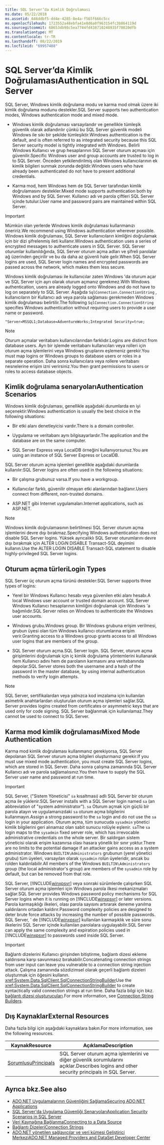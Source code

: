 ```yaml
---
title: SQL Server’da Kimlik Doğrulaması
ms.date: 05/22/2018
ms.assetid: 646ddbf5-dd4e-4285-8e4a-f565f666c5cc
ms.openlocfilehash: 1723552a48ebfa41e8d6a0f963154fc3b864119d
ms.sourcegitcommit: 68653db98c5ea7744fd438710248935f70020dfb
ms.translationtype: MT
ms.contentlocale: tr-TR
ms.lasthandoff: 08/22/2019
ms.locfileid: "69957488"
---
```

# <a name="authentication-in-sql-server"></a><span data-ttu-id="def6a-102">SQL Server’da Kimlik Doğrulaması</span><span class="sxs-lookup"><span data-stu-id="def6a-102">Authentication in SQL Server</span></span>
<span data-ttu-id="def6a-103">SQL Server, Windows kimlik doğrulama modu ve karma mod olmak üzere iki kimlik doğrulama modunu destekler.</span><span class="sxs-lookup"><span data-stu-id="def6a-103">SQL Server supports two authentication modes, Windows authentication mode and mixed mode.</span></span>  
  
- <span data-ttu-id="def6a-104">Windows kimlik doğrulaması varsayılandır ve genellikle tümleşik güvenlik olarak adlandırılır çünkü bu SQL Server güvenlik modeli Windows ile sıkı bir şekilde tümleşiktir.</span><span class="sxs-lookup"><span data-stu-id="def6a-104">Windows authentication is the default, and is often referred to as integrated security because this SQL Server security model is tightly integrated with Windows.</span></span> <span data-ttu-id="def6a-105">Belirli Windows Kullanıcı ve grup hesaplarının SQL Server oturum açması için güvenilir.</span><span class="sxs-lookup"><span data-stu-id="def6a-105">Specific Windows user and group accounts are trusted to log in to SQL Server.</span></span> <span data-ttu-id="def6a-106">Önceden yetkilendirilmiş olan Windows kullanıcılarının ek kimlik bilgileri sunmak zorunda değildir.</span><span class="sxs-lookup"><span data-stu-id="def6a-106">Windows users who have already been authenticated do not have to present additional credentials.</span></span>  
  
- <span data-ttu-id="def6a-107">Karma mod, hem Windows hem de SQL Server tarafından kimlik doğrulamasını destekler.</span><span class="sxs-lookup"><span data-stu-id="def6a-107">Mixed mode supports authentication both by Windows and by SQL Server.</span></span> <span data-ttu-id="def6a-108">Kullanıcı adı ve parola çiftleri SQL Server içinde tutulur.</span><span class="sxs-lookup"><span data-stu-id="def6a-108">User name and password pairs are maintained within SQL Server.</span></span>  
  
> [!IMPORTANT]
> <span data-ttu-id="def6a-109">Mümkün olan yerlerde Windows kimlik doğrulaması kullanmanızı öneririz.</span><span class="sxs-lookup"><span data-stu-id="def6a-109">We recommend using Windows authentication wherever possible.</span></span> <span data-ttu-id="def6a-110">Windows kimlik doğrulaması, SQL Server kullanıcıların kimliğini doğrulamak için bir dizi şifrelenmiş ileti kullanır.</span><span class="sxs-lookup"><span data-stu-id="def6a-110">Windows authentication uses a series of encrypted messages to authenticate users in SQL Server.</span></span> <span data-ttu-id="def6a-111">SQL Server oturumlar kullanıldığında, SQL Server oturum açma adları ve şifreli parolalar ağ üzerinden geçirilir ve bu da daha az güvenli hale gelir.</span><span class="sxs-lookup"><span data-stu-id="def6a-111">When SQL Server logins are used, SQL Server login names and encrypted passwords are passed across the network, which makes them less secure.</span></span>  
  
 <span data-ttu-id="def6a-112">Windows kimlik doğrulaması ile kullanıcılar zaten Windows 'da oturum açar ve SQL Server için ayrı olarak oturum açmanız gerekmez.</span><span class="sxs-lookup"><span data-stu-id="def6a-112">With Windows authentication, users are already logged onto Windows and do not have to log on separately to SQL Server.</span></span> <span data-ttu-id="def6a-113">Aşağıda `SqlConnection.ConnectionString` , kullanıcıların bir Kullanıcı adı veya parola sağlaması gerekmeden Windows kimlik doğrulaması belirtilir.</span><span class="sxs-lookup"><span data-stu-id="def6a-113">The following `SqlConnection.ConnectionString` specifies Windows authentication without requiring users to provide a user name or password.</span></span>  
  
```  
"Server=MSSQL1;Database=AdventureWorks;Integrated Security=true;  
```  
  
> [!NOTE]
> <span data-ttu-id="def6a-114">Oturum açmalar veritabanı kullanıcılarından farklıdır.</span><span class="sxs-lookup"><span data-stu-id="def6a-114">Logins are distinct from database users.</span></span> <span data-ttu-id="def6a-115">Ayrı bir işlemde veritabanı kullanıcıları veya rolleri için oturum açma işlemlerini veya Windows gruplarını eşlemeniz gerekir.</span><span class="sxs-lookup"><span data-stu-id="def6a-115">You must map logins or Windows groups to database users or roles in a separate operation.</span></span> <span data-ttu-id="def6a-116">Daha sonra kullanıcılara veya rollere veritabanı nesnelerine erişim izni verirsiniz.</span><span class="sxs-lookup"><span data-stu-id="def6a-116">You then grant permissions to users or roles to access database objects.</span></span>  
  
## <a name="authentication-scenarios"></a><span data-ttu-id="def6a-117">Kimlik doğrulama senaryoları</span><span class="sxs-lookup"><span data-stu-id="def6a-117">Authentication Scenarios</span></span>  
 <span data-ttu-id="def6a-118">Windows kimlik doğrulaması, genellikle aşağıdaki durumlarda en iyi seçenektir:</span><span class="sxs-lookup"><span data-stu-id="def6a-118">Windows authentication is usually the best choice in the following situations:</span></span>  
  
- <span data-ttu-id="def6a-119">Bir etki alanı denetleyicisi vardır.</span><span class="sxs-lookup"><span data-stu-id="def6a-119">There is a domain controller.</span></span>  
  
- <span data-ttu-id="def6a-120">Uygulama ve veritabanı aynı bilgisayarlardır.</span><span class="sxs-lookup"><span data-stu-id="def6a-120">The application and the database are on the same computer.</span></span>  
  
- <span data-ttu-id="def6a-121">SQL Server Express veya LocalDB örneğini kullanıyorsunuz.</span><span class="sxs-lookup"><span data-stu-id="def6a-121">You are using an instance of SQL Server Express or LocalDB.</span></span>  
  
 <span data-ttu-id="def6a-122">SQL Server oturum açma işlemleri genellikle aşağıdaki durumlarda kullanılır:</span><span class="sxs-lookup"><span data-stu-id="def6a-122">SQL Server logins are often used in the following situations:</span></span>  
  
- <span data-ttu-id="def6a-123">Bir çalışma grubunuz varsa.</span><span class="sxs-lookup"><span data-stu-id="def6a-123">If you have a workgroup.</span></span>  
  
- <span data-ttu-id="def6a-124">Kullanıcılar farklı, güvenilir olmayan etki alanlarından bağlanır.</span><span class="sxs-lookup"><span data-stu-id="def6a-124">Users connect from different, non-trusted domains.</span></span>  
  
- <span data-ttu-id="def6a-125">ASP.NET gibi Internet uygulamaları.</span><span class="sxs-lookup"><span data-stu-id="def6a-125">Internet applications, such as ASP.NET.</span></span>  
  
> [!NOTE]
> <span data-ttu-id="def6a-126">Windows kimlik doğrulamasının belirtilmesi SQL Server oturum açma işlemlerini devre dışı bırakmaz.</span><span class="sxs-lookup"><span data-stu-id="def6a-126">Specifying Windows authentication does not disable SQL Server logins.</span></span> <span data-ttu-id="def6a-127">Yüksek ayrıcalıklı SQL Server oturumlarını devre dışı bırakmak için ALTER LOGıN DISABLE Transact-SQL deyimini kullanın.</span><span class="sxs-lookup"><span data-stu-id="def6a-127">Use the ALTER LOGIN DISABLE Transact-SQL statement to disable highly-privileged SQL Server logins.</span></span>  
  
## <a name="login-types"></a><span data-ttu-id="def6a-128">Oturum açma türleri</span><span class="sxs-lookup"><span data-stu-id="def6a-128">Login Types</span></span>  
 <span data-ttu-id="def6a-129">SQL Server üç oturum açma türünü destekler:</span><span class="sxs-lookup"><span data-stu-id="def6a-129">SQL Server supports three types of logins:</span></span>  
  
- <span data-ttu-id="def6a-130">Yerel bir Windows Kullanıcı hesabı veya güvenilen etki alanı hesabı.</span><span class="sxs-lookup"><span data-stu-id="def6a-130">A local Windows user account or trusted domain account.</span></span> <span data-ttu-id="def6a-131">SQL Server Windows Kullanıcı hesaplarının kimliğini doğrulamak için Windows 'a bağımlıdır.</span><span class="sxs-lookup"><span data-stu-id="def6a-131">SQL Server relies on Windows to authenticate the Windows user accounts.</span></span>  
  
- <span data-ttu-id="def6a-132">Windows grubu.</span><span class="sxs-lookup"><span data-stu-id="def6a-132">Windows group.</span></span> <span data-ttu-id="def6a-133">Bir Windows grubuna erişim verilmesi, grubun üyesi olan tüm Windows kullanıcı oturumlarına erişim verir.</span><span class="sxs-lookup"><span data-stu-id="def6a-133">Granting access to a Windows group grants access to all Windows user logins that are members of the group.</span></span>  
  
- <span data-ttu-id="def6a-134">SQL Server oturum açma.</span><span class="sxs-lookup"><span data-stu-id="def6a-134">SQL Server login.</span></span> <span data-ttu-id="def6a-135">SQL Server, oturum açma girişimlerini doğrulamak için iç kimlik doğrulama yöntemlerini kullanarak hem Kullanıcı adını hem de parolanın karmasını ana veritabanında depolar.</span><span class="sxs-lookup"><span data-stu-id="def6a-135">SQL Server stores both the username and a hash of the password in the master database, by using internal authentication methods to verify login attempts.</span></span>  
  
> [!NOTE]
> <span data-ttu-id="def6a-136">SQL Server, sertifikalardan veya yalnızca kod imzalama için kullanılan asimetrik anahtarlardan oluşturulan oturum açma işlemleri sağlar.</span><span class="sxs-lookup"><span data-stu-id="def6a-136">SQL Server provides logins created from certificates or asymmetric keys that are used only for code signing.</span></span> <span data-ttu-id="def6a-137">SQL Server bağlanmak için kullanılamaz.</span><span class="sxs-lookup"><span data-stu-id="def6a-137">They cannot be used to connect to SQL Server.</span></span>  
  
## <a name="mixed-mode-authentication"></a><span data-ttu-id="def6a-138">Karma mod kimlik doğrulaması</span><span class="sxs-lookup"><span data-stu-id="def6a-138">Mixed Mode Authentication</span></span>  
 <span data-ttu-id="def6a-139">Karma mod kimlik doğrulaması kullanmanız gerekiyorsa, SQL Server depolanan SQL Server oturum açma bilgileri oluşturmanız gerekir.</span><span class="sxs-lookup"><span data-stu-id="def6a-139">If you must use mixed mode authentication, you must create SQL Server logins, which are stored in SQL Server.</span></span> <span data-ttu-id="def6a-140">Daha sonra çalışma zamanında SQL Server Kullanıcı adı ve parola sağlamalısınız.</span><span class="sxs-lookup"><span data-stu-id="def6a-140">You then have to supply the SQL Server user name and password at run time.</span></span>  
  
> [!IMPORTANT]
> <span data-ttu-id="def6a-141">SQL Server, ("Sistem Yöneticisi" `sa` kısaltması) adlı SQL Server bir oturum açma ile yüklenir.</span><span class="sxs-lookup"><span data-stu-id="def6a-141">SQL Server installs with a SQL Server login named `sa` (an abbreviation of "system administrator").</span></span> <span data-ttu-id="def6a-142">`sa` Oturum açmak için güçlü bir parola atayın ve uygulamanızdaki `sa` oturum açma bilgilerini kullanmayın.</span><span class="sxs-lookup"><span data-stu-id="def6a-142">Assign a strong password to the `sa` login and do not use the `sa` login in your application.</span></span> <span data-ttu-id="def6a-143">Oturum açma, tüm sunucuda `sysadmin` yönetici kimlik bilgilerini geri alınamaz olan sabit sunucu rolüyle eşlenir. `sa`</span><span class="sxs-lookup"><span data-stu-id="def6a-143">The `sa` login maps to the `sysadmin` fixed server role, which has irrevocable administrative credentials on the whole server.</span></span> <span data-ttu-id="def6a-144">Bir saldırgan sistem yöneticisi olarak erişim kazanırsa olası hasara yönelik bir sınır yoktur.</span><span class="sxs-lookup"><span data-stu-id="def6a-144">There are no limits to the potential damage if an attacker gains access as a system administrator.</span></span> <span data-ttu-id="def6a-145">Windows `BUILTIN\Administrators` grubunun (yerel yönetici grubu) tüm üyeleri, varsayılan olarak `sysadmin` rolün üyeleridir, ancak bu rolden kaldırılabilir.</span><span class="sxs-lookup"><span data-stu-id="def6a-145">All members of the Windows `BUILTIN\Administrators` group (the local administrator's group) are members of the `sysadmin` role by default, but can be removed from that role.</span></span>  
  
 <span data-ttu-id="def6a-146">SQL Server, [!INCLUDE[winxpsvr](../../../../../includes/winxpsvr-md.md)] veya sonraki sürümlerde çalışırken SQL Server oturum açma işlemleri için Windows parola ilkesi mekanizmaları sağlar.</span><span class="sxs-lookup"><span data-stu-id="def6a-146">SQL Server provides Windows password policy mechanisms for SQL Server logins when it is running on [!INCLUDE[winxpsvr](../../../../../includes/winxpsvr-md.md)] or later versions.</span></span> <span data-ttu-id="def6a-147">Parola karmaşıklığı ilkeleri, olası parola sayısını artırarak deneme yanılma saldırılarını ortadan kaldırır.</span><span class="sxs-lookup"><span data-stu-id="def6a-147">Password complexity policies are designed to deter brute force attacks by increasing the number of possible passwords.</span></span> <span data-ttu-id="def6a-148">SQL Server, ' de [!INCLUDE[winxpsvr](../../../../../includes/winxpsvr-md.md)] kullanılan karmaşıklık ve süre sonu ilkelerini SQL Server içinde kullanılan parolalara uygulayabilir.</span><span class="sxs-lookup"><span data-stu-id="def6a-148">SQL Server can apply the same complexity and expiration policies used in [!INCLUDE[winxpsvr](../../../../../includes/winxpsvr-md.md)] to passwords used inside SQL Server.</span></span>  
  
> [!IMPORTANT]
> <span data-ttu-id="def6a-149">Bağlantı dizelerini Kullanıcı girişinden bitiştirme, bağlantı dizesi ekleme saldırısına karşı savunmasız bırakabilir.</span><span class="sxs-lookup"><span data-stu-id="def6a-149">Concatenating connection strings from user input can leave you vulnerable to a connection string injection attack.</span></span> <span data-ttu-id="def6a-150">Çalışma zamanında sözdizimsel olarak geçerli bağlantı dizeleri oluşturmak için öğesini kullanın. <xref:System.Data.SqlClient.SqlConnectionStringBuilder></span><span class="sxs-lookup"><span data-stu-id="def6a-150">Use the <xref:System.Data.SqlClient.SqlConnectionStringBuilder> to create syntactically valid connection strings at run time.</span></span> <span data-ttu-id="def6a-151">Daha fazla bilgi için bkz. [bağlantı dizesi oluşturucuları](../../../../../docs/framework/data/adonet/connection-string-builders.md).</span><span class="sxs-lookup"><span data-stu-id="def6a-151">For more information, see [Connection String Builders](../../../../../docs/framework/data/adonet/connection-string-builders.md).</span></span>  
  
## <a name="external-resources"></a><span data-ttu-id="def6a-152">Dış Kaynaklar</span><span class="sxs-lookup"><span data-stu-id="def6a-152">External Resources</span></span>  
 <span data-ttu-id="def6a-153">Daha fazla bilgi için aşağıdaki kaynaklara bakın.</span><span class="sxs-lookup"><span data-stu-id="def6a-153">For more information, see the following resources.</span></span>  
  
|<span data-ttu-id="def6a-154">Kaynak</span><span class="sxs-lookup"><span data-stu-id="def6a-154">Resource</span></span>|<span data-ttu-id="def6a-155">Açıklama</span><span class="sxs-lookup"><span data-stu-id="def6a-155">Description</span></span>|  
|--------------|-----------------|  
|[<span data-ttu-id="def6a-156">Sorumlusu</span><span class="sxs-lookup"><span data-stu-id="def6a-156">Principals</span></span>](/sql/relational-databases/security/authentication-access/principals-database-engine)|<span data-ttu-id="def6a-157">SQL Server oturum açma işlemlerini ve diğer güvenlik sorumlularını açıklar.</span><span class="sxs-lookup"><span data-stu-id="def6a-157">Describes logins and other security principals in SQL Server.</span></span>|  
  
## <a name="see-also"></a><span data-ttu-id="def6a-158">Ayrıca bkz.</span><span class="sxs-lookup"><span data-stu-id="def6a-158">See also</span></span>

- [<span data-ttu-id="def6a-159">ADO.NET Uygulamalarının Güvenliğini Sağlama</span><span class="sxs-lookup"><span data-stu-id="def6a-159">Securing ADO.NET Applications</span></span>](../../../../../docs/framework/data/adonet/securing-ado-net-applications.md)
- [<span data-ttu-id="def6a-160">SQL Server'da Uygulama Güvenliği Senaryoları</span><span class="sxs-lookup"><span data-stu-id="def6a-160">Application Security Scenarios in SQL Server</span></span>](../../../../../docs/framework/data/adonet/sql/application-security-scenarios-in-sql-server.md)
- [<span data-ttu-id="def6a-161">Veri Kaynağına Bağlanma</span><span class="sxs-lookup"><span data-stu-id="def6a-161">Connecting to a Data Source</span></span>](../../../../../docs/framework/data/adonet/connecting-to-a-data-source.md)
- [<span data-ttu-id="def6a-162">Bağlantı Dizeleri</span><span class="sxs-lookup"><span data-stu-id="def6a-162">Connection Strings</span></span>](../../../../../docs/framework/data/adonet/connection-strings.md)
- [<span data-ttu-id="def6a-163">ADO.NET yönetilen sağlayıcılar ve veri kümesi Geliştirici Merkezi</span><span class="sxs-lookup"><span data-stu-id="def6a-163">ADO.NET Managed Providers and DataSet Developer Center</span></span>](https://go.microsoft.com/fwlink/?LinkId=217917)

